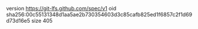 version https://git-lfs.github.com/spec/v1
oid sha256:00c55131348d1aa5ae2b730354603d3c85cafb825ed1f6857c2f1d69d73d16e5
size 405
